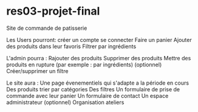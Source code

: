 # res03-projet-final
Site de commande de patisserie

Les Users pourront:
créer un compte
se connecter
Faire un panier
Ajouter des produits dans leur favoris
Filtrer par ingrédients

L'admin pourra :
Rajouter des produits 
Supprimer des produits
Mettre des produits en rupture (par exemple : par ingrédients)
(optionnel) Créer/supprimer un filtre

Le site aura :
Une page évenementiels qui s'adapte a la période en cours
Des produits trier par catégories
Des filtres 
Un formulaire de prise de commande avec leur panier
Un formulaire de contact
Un espace administrateur
(optionnel) Organisation ateliers
